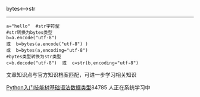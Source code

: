 bytes<-->str
------------

```
a="hello"  #str字符型       
#str转换为bytes类型      
b=a.encode("utf-8")        
或  b=bytes(a.encode("utf-8") )       
或  b=bytes(a,encoding="utf-8")       
#bytes类型转换为str类型      
c=b.decode("utf-8")  或  c=str(b,encoding="utf-8")
```


文章知识点与官方知识档案匹配，可进一步学习相关知识

[Python入门技能树](https://edu.csdn.net/skill/python/python-3-14)[基础语法](https://edu.csdn.net/skill/python/python-3-14)[数据类型](https://edu.csdn.net/skill/python/python-3-14)84785 人正在系统学习中